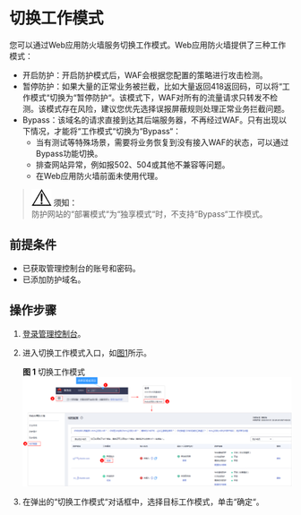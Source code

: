 # 切换工作模式<a name="waf_01_0003"></a>

您可以通过Web应用防火墙服务切换工作模式。Web应用防火墙提供了三种工作模式：

-   开启防护：开启防护模式后，WAF会根据您配置的策略进行攻击检测。
-   暂停防护：如果大量的正常业务被拦截，比如大量返回418返回码，可以将“工作模式“切换为“暂停防护“。该模式下，WAF对所有的流量请求只转发不检测。该模式存在风险，建议您优先选择误报屏蔽规则处理正常业务拦截问题。
-   Bypass：该域名的请求直接到达其后端服务器，不再经过WAF。只有出现以下情况，才能将“工作模式“切换为“Bypass“：
    -   当有测试等特殊场景，需要将业务恢复到没有接入WAF的状态，可以通过Bypass功能切换。
    -   排查网站异常，例如报502、504或其他不兼容等问题。
    -   在Web应用防火墙前面未使用代理。


>![](public_sys-resources/icon-notice.gif) **须知：**   
>防护网站的“部署模式“为“独享模式“时，不支持“Bypass“工作模式。  

## 前提条件<a name="section2256777914731"></a>

-   已获取管理控制台的账号和密码。
-   已添加防护域名。

## 操作步骤<a name="section18585791172619"></a>

1.  [登录管理控制台](https://console.huaweicloud.com/?locale=zh-cn)。
2.  进入切换工作模式入口，如[图1](#fig1643164415518)所示。

    **图 1**  切换工作模式<a name="fig1643164415518"></a>  
    ![](figures/切换工作模式.png "切换工作模式")

3.  在弹出的“切换工作模式“对话框中，选择目标工作模式，单击“确定“。

